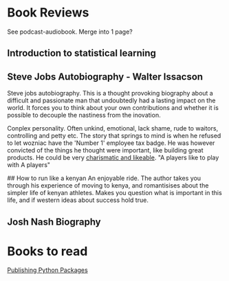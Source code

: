 # Book Reviews
See podcast-audiobook. Merge into 1 page?

## Introduction to statistical learning

## Steve Jobs Autobiography - Walter Issacson

Steve jobs autobiography. This is a thought provoking biography about a difficult and passionate man that undoubtedly had a lasting impact on the world. It forces you to think about your own contributions and whether it is possible to decouple the nastiness from the inovation. 

Conplex personality. Often unkind, emotional, lack shame, rude to waitors, controlling and petty etc. The story that springs to mind is when he refused to let wozniac have the 'Number 1' employee tax badge. He was however convicted of the things he thought were important, like building great products. He could be very [charismatic and likeable](https://www.youtube.com/watch?v=xchYT9wz5hk&ab_channel=CNBC).
"A players like to play with A players"

## How to run like a kenyan
An enjoyable ride. The author takes you through his experience of moving to kenya, and romantisises about the simpler life of kenyan athletes. Makes you question what is important in this life, and if western ideas about success hold true. 

## Josh Nash Biography

# Books to read
[Publishing Python Packages](https://www.manning.com/books/publishing-python-packages)